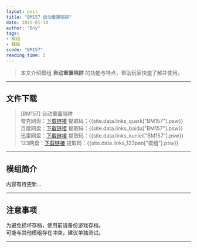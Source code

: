 ```yaml
---
layout: post
title: "BM157 自动重置陷阱"
date: 2025-01-10
author: "Bny"
tags: 
- 模组
- 辅助
scode: "BM157"
reading_time: 5
---
```


> 本文介绍模组 **自动重置陷阱** 的功能与特点，帮助玩家快速了解并使用。

---

## 文件下载

> [BM157] 自动重置陷阱  
夸克网盘：[下载链接]({{site.data.links_quark["BM157"].url}}) 提取码：{{site.data.links_quark["BM157"].psw}}  
百度网盘：[下载链接]({{site.data.links_baidu["BM157"].url}}) 提取码：{{site.data.links_baidu["BM157"].psw}}  
迅雷网盘：[下载链接]({{site.data.links_xunlei["BM157"].url}}) 提取码：{{site.data.links_xunlei["BM157"].psw}}  
123网盘：[下载链接]({{site.data.links_123pan["模组"].url}}) 提取码：{{site.data.links_123pan["模组"].psw}}  

---

## 模组简介

>  
内容有待更新...  

---

## 注意事项

>  
为避免损坏存档，使用前请备份游戏存档。  
可能与其他模组存在冲突，建议单独测试。  

---

